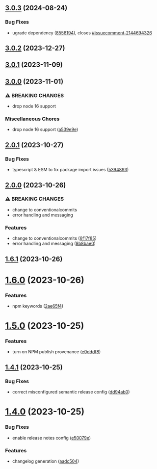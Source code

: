 ## [3.0.3](https://github.com/drtrt-org/inject-file-fragments/compare/v3.0.2...v3.0.3) (2024-08-24)

### Bug Fixes

* ugrade dependency ([8558194](https://github.com/drtrt-org/inject-file-fragments/commit/855819432631a5ffc593fd673e8d25fd60b646e7)), closes [#issuecomment-2144694326](https://github.com/drtrt-org/inject-file-fragments/issues/issuecomment-2144694326)

## [3.0.2](https://github.com/drtrt-org/inject-file-fragments/compare/v3.0.1...v3.0.2) (2023-12-27)

## [3.0.1](https://github.com/drtrt-org/inject-file-fragments/compare/v3.0.0...v3.0.1) (2023-11-09)

## [3.0.0](https://github.com/drtrt-org/inject-file-fragments/compare/v2.0.1...v3.0.0) (2023-11-01)


### ⚠ BREAKING CHANGES

* drop node 16 support

### Miscellaneous Chores

* drop node 16 support ([a539e9e](https://github.com/drtrt-org/inject-file-fragments/commit/a539e9e4c51078c26772522d5ec52f38c5f33c36))

## [2.0.1](https://github.com/drtrt-org/inject-file-fragments/compare/v2.0.0...v2.0.1) (2023-10-27)


### Bug Fixes

* typescript & ESM to fix package import issues ([5394893](https://github.com/drtrt-org/inject-file-fragments/commit/539489377ae3b1f00c639a69eba08e5a901b8306))

## [2.0.0](https://github.com/drtrt-org/inject-file-fragments/compare/v1.6.1...v2.0.0) (2023-10-26)


### ⚠ BREAKING CHANGES

* change to conventionalcommits
* error handling and messaging

### Features

* change to conventionalcommits ([6f17f85](https://github.com/drtrt-org/inject-file-fragments/commit/6f17f85a814d021510bd4ebcfa50826c6d6cc819))
* error handling and messaging ([8b8bae0](https://github.com/drtrt-org/inject-file-fragments/commit/8b8bae0d4a4e3326ee6429f0f2b97b10f0e341de))

## [1.6.1](https://github.com/drtrt-org/inject-file-fragments/compare/v1.6.0...v1.6.1) (2023-10-26)

# [1.6.0](https://github.com/drtrt-org/inject-file-fragments/compare/v1.5.0...v1.6.0) (2023-10-26)


### Features

* npm keywords ([2ae65f4](https://github.com/drtrt-org/inject-file-fragments/commit/2ae65f4dcc0324eb70ee3f941607effaecb3821a))

# [1.5.0](https://github.com/drtrt-org/inject-file-fragments/compare/v1.4.1...v1.5.0) (2023-10-25)


### Features

* turn on NPM publish provenance ([e0dddf8](https://github.com/drtrt-org/inject-file-fragments/commit/e0dddf82e945697f11171da14fe2a98ef8615921))

## [1.4.1](https://github.com/drtrt-org/inject-file-fragments/compare/v1.4.0...v1.4.1) (2023-10-25)


### Bug Fixes

* correct misconfigured semantic release config ([dd94ab0](https://github.com/drtrt-org/inject-file-fragments/commit/dd94ab0feed799d3d63398b78e3ac63b0cd27c50))

# [1.4.0](https://github.com/drtrt-org/inject-file-fragments/compare/v1.3.0...v1.4.0) (2023-10-25)


### Bug Fixes

* enable release notes config ([e50079e](https://github.com/drtrt-org/inject-file-fragments/commit/e50079eade29309e6c9145219433412f64bcba92))


### Features

* changelog generation ([aadc504](https://github.com/drtrt-org/inject-file-fragments/commit/aadc504a00e35854bd17173f532dba05eac5f82e))
